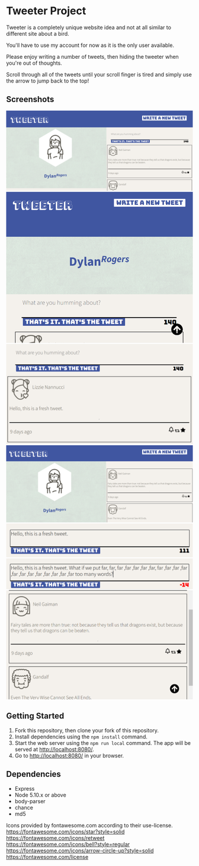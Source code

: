 # Tweeter Project

Tweeter is a completely unique website idea and not at all similar to different site about a bird.

You'll have to use my account for now as it is the only user available. 

Please enjoy writing a number of tweets, then hiding the tweeter when you're out of thoughts.

Scroll through all of the tweets until your scroll finger is tired and simply use the arrow to jump back to the top!

## Screenshots
!["tweeter main page desktop"](https://github.com/cromwellgrim/tweeter/blob/master/docs/main%20page%20desktop.png)
!["tweeter main narrow view"](https://github.com/cromwellgrim/tweeter/blob/master/docs/narrow%20view.png)
!["tweeter posted tweet"](https://github.com/cromwellgrim/tweeter/blob/master/docs/posted%20tweet.png)
!["tweeter compose tweet hidden"](https://github.com/cromwellgrim/tweeter/blob/master/docs/main%20page%20desktop%20-%20compose%20tweet%20hidden.png)
!["tweeter counter normal"](https://github.com/cromwellgrim/tweeter/blob/master/docs/counter%20normal.png)
!["tweeter counter red"](https://github.com/cromwellgrim/tweeter/blob/master/docs/counter%20red.png)
!["tweeter scroll button"](https://github.com/cromwellgrim/tweeter/blob/master/docs/scroll%20button.png)

## Getting Started

1. Fork this repository, then clone your fork of this repository.
2. Install dependencies using the `npm install` command.
3. Start the web server using the `npm run local` command. The app will be served at <http://localhost:8080/>.
4. Go to <http://localhost:8080/> in your browser.

## Dependencies

- Express
- Node 5.10.x or above
- body-parser
- chance
- md5


Icons provided by fontawesome.com according to their use-license.
https://fontawesome.com/icons/star?style=solid
https://fontawesome.com/icons/retweet
https://fontawesome.com/icons/bell?style=regular
https://fontawesome.com/icons/arrow-circle-up?style=solid
https://fontawesome.com/license
